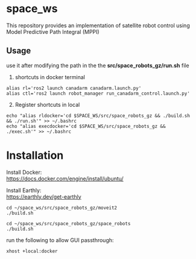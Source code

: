 # space_ws

This repository provides an implementation of satellite robot control using Model Predictive Path Integral (MPPI)

## Usage
use it after modifying the path in the the <strong>src/space_robots_gz/run.sh</strong> file

1. shortcuts in docker terminal   
```
alias rl='ros2 launch canadarm canadarm.launch.py'
alias ctl='ros2 launch robot_manager run_canadarm_control.launch.py'
```
2. Register shortcuts in local   
```
echo "alias rldocker='cd $SPACE_WS/src/space_robots_gz && ./build.sh && ./run.sh'" >> ~/.bashrc
echo "alias execdocker='cd $SPACE_WS/src/space_robots_gz && ./exec.sh'" >> ~/.bashrc
```

# Installation

Install Docker:   
https://docs.docker.com/engine/install/ubuntu/

Install Earthly:   
https://earthly.dev/get-earthly

```
cd ~/space_ws/src/space_robots_gz/moveit2
./build.sh

cd ~/space_ws/src/space_robots_gz/space_robots
./build.sh
```

run the following to allow GUI passthrough:
```
xhost +local:docker
```

Install the nvidia Toolkit

```
curl -fsSL https://nvidia.github.io/libnvidia-container/gpgkey | sudo gpg --dearmor -o /usr/share/keyrings/nvidia-container-toolkit-keyring.gpg \
  && curl -s -L https://nvidia.github.io/libnvidia-container/stable/deb/nvidia-container-toolkit.list | \
    sed 's#deb https://#deb [signed-by=/usr/share/keyrings/nvidia-container-toolkit-keyring.gpg] https://#g' | \
    sudo tee /etc/apt/sources.list.d/nvidia-container-toolkit.list \
  && \
    sudo apt-get update
```

Validate the nvidia Toolkit installation
```
sudo docker run --rm --runtime=nvidia --gpus all ubuntu nvidia-smi
```

## To-do List

- Add a cost function
- Publish and control the pose of the target satellite
- 

## Changelog

- **2025-03-24**  
  - Porting an mppi controller to a docker container
  - Add an algorithm to update the distribution
- **2025-03-18**  
  - Implementing the MPPI Controller
- **2025-03-11**  
  - `README.md`: Add To-do List
- **2025-03-09**  
  - Create initial files and set up basic structure
